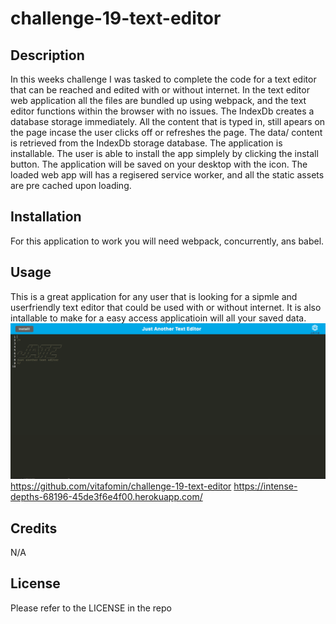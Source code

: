 # challenge-19-text-editor

## Description

In this weeks challenge I was tasked to complete the code for a text editor that can be reached and edited with or without internet. In the text editor web application all the files are bundled up using webpack, and the text editor functions within the browser with no issues. The IndexDb creates a database storage immediately. All the content that is typed in, still apears on the page incase the user clicks off or refreshes the page. The data/ content is retrieved from the IndexDb storage database. The application is installable. The user is able to install the app simplely by clicking the install button. The application will be saved on your desktop with the icon. The loaded web app will has a regisered service worker, and all the static assets are pre cached upon loading.  

## Installation

For this application to work you will need webpack, concurrently, ans babel. 

## Usage

This is a great application for any user that is looking for a sipmle and userfriendly text editor that could be used with or without internet. It is also intallable to make for a easy access applicatioin will all your saved data. 
![challenge-19-screenshot](./client/src/images/challenge-19-screenshot.png)
https://github.com/vitafomin/challenge-19-text-editor
https://intense-depths-68196-45de3f6e4f00.herokuapp.com/

## Credits

N/A

## License

Please refer to the LICENSE in the repo
